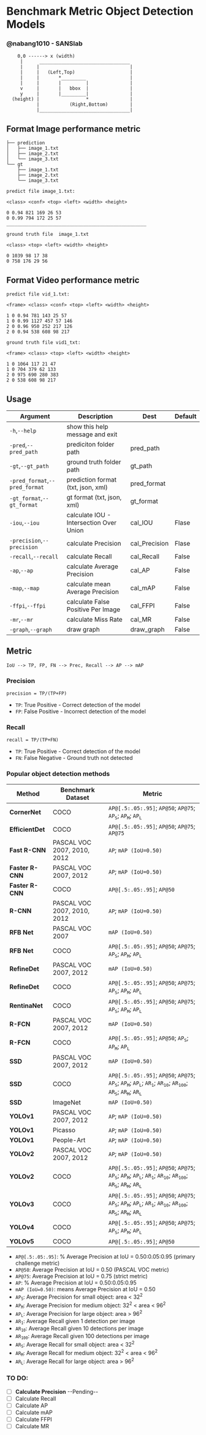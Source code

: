 # Benchmark Metric Object Detection Models

### @nabang1010 - SANSlab


```
    0,0 ------> x (width)
     |      _________________________________ 
     |     |                                 |
     |     |   (Left,Top)                    |
     |     |       *_________                |
     |     |       |         |               |
     v     |       |   bbox  |               | 
     y     |       |_________|               |
  (height) |                 *               |
           |           (Right,Bottom)        |
           |_________________________________|
```




## Format Image performance metric

```
├── prediction
│   ├── image_1.txt
│   ├── image_2.txt
│   └── image_3.txt
└── gt
    ├── image_1.txt
    ├── image_2.txt
    └── image_3.txt

```

```
predict file image_1.txt:

<class> <conf> <top> <left> <width> <height>

0 0.94 821 169 26 53
0 0.99 794 172 25 57
___________________________________________________

ground truth file  image_1.txt

<class> <top> <left> <width> <height>

0 1039 98 17 38
0 758 176 29 56

```
## Format Video performance metric

```
predict file vid_1.txt:

<frame> <class> <conf> <top> <left> <width> <height>

1 0 0.94 781 143 25 57
1 0 0.99 1127 457 57 146
2 0 0.96 950 252 217 126
2 0 0.94 538 608 98 217

ground truth file vid1_txt:

<frame> <class> <top> <left> <width> <height>

1 0 1064 117 21 47
1 0 704 379 62 133
2 0 975 690 280 383
2 0 538 608 98 217

```

## Usage

|Argument|Description|Dest|Default|
| ------ | --------- | -- | ----- | 
| `-h`,`--help` | show this help message and exit |  |  | 
| `-pred`,`--pred_path` | prediciton folder path | pred_path |  | 
| `-gt`,`--gt_path` | ground truth folder path | gt_path |  | 
| `-pred_format`,`--pred_format` | prediction format (txt, json, xml) | pred_format |  | 
| `-gt_format`,`--gt_format` | gt format (txt, json, xml) | gt_format |  | 
| `-iou`,`--iou` | calculate IOU - Intersection Over Union | cal_IOU | Flase | 
| `-precision`,`--precision` | calculate Precision | cal_Precision | Flase | 
| `-recall`,`--recall` | calculate Recall | cal_Recall | False | 
| `-ap`,`--ap` | calculate Average Precision | cal_AP | False | 
| `-map`,`--map` | calculate mean Average Precision | cal_mAP | False | 
| `-ffpi`,`--ffpi` | calculate False Positive Per Image | cal_FFPI | False | 
| `-mr`,`--mr` | calculate Miss Rate | cal_MR | False | 
| `-graph`,`--graph` | draw graph | draw_graph | False | 


## Metric

`IoU --> TP, FP, FN --> Prec, Recall --> AP --> mAP` 

### Precision

`precision = TP/(TP+FP)`

* `TP`: True Positive - Correct detection of the model
* `FP`: False Positive - Incorrect detection of the model




  
### Recall

`recall = TP/(TP+FN)` 

* `TP`: True Positive - Correct detection of the model
* `FN`: False Negative - Ground truth not detected 



### Popular object detection methods

|Method|Benchmark Dataset|Metric|
| ------ | --------- | ----- | 
|**CornerNet**|COCO|`AP@[.5:.05:.95]`; `AP@50`; `AP@75`; <code>AP<sub>S</sub></code>; <code>AP<sub>M</sub></code>; <code>AP<sub>L</sub></code>|
|**EfficientDet**|COCO|`AP@[.5:.05:.95]`; `AP@50`; `AP@75`; `AP@75`|
|**Fast R-CNN**|PASCAL VOC 2007, 2010, 2012|`AP`; `mAP (IoU=0.50)`|
|**Faster R-CNN**|PASCAL VOC 2007, 2012|`AP`; `mAP (IoU=0.50)`|
|**Faster R-CNN**|COCO|`AP@[.5:.05:.95]`; `AP@50`|
|**R-CNN**|PASCAL VOC 2007, 2010, 2012|`AP`; `mAP (IoU=0.50)`|
|**RFB Net**|PASCAL VOC 2007|`mAP (IoU=0.50)`|
|**RFB Net**|COCO|`AP@[.5:.05:.95]`; `AP@50`; `AP@75`; <code>AP<sub>S</sub></code>; <code>AP<sub>M</sub></code>; <code>AP<sub>L</sub></code>|
|**RefineDet**|PASCAL VOC 2007, 2012|`mAP (IoU=0.50)`|
|**RefineDet**|COCO|`AP@[.5:.05:.95]`; `AP@50`; `AP@75`; <code>AP<sub>S</sub></code>; <code>AP<sub>M</sub></code>; <code>AP<sub>L</sub></code>|
|**RentinaNet**|COCO|`AP@[.5:.05:.95]`; `AP@50`; `AP@75`; <code>AP<sub>S</sub></code>; <code>AP<sub>M</sub></code>; <code>AP<sub>L</sub></code>|
|**R-FCN**|PASCAL VOC 2007, 2012|`mAP (IoU=0.50)`|
|**R-FCN**|COCO|`AP@[.5:.05:.95]`; `AP@50`; <code>AP<sub>S</sub></code>; <code>AP<sub>M</sub></code>; <code>AP<sub>L</sub></code>|
|**SSD**|PASCAL VOC 2007, 2012|`mAP (IoU=0.50)`|
|**SSD**|COCO|`AP@[.5:.05:.95]`; `AP@50`; `AP@75`; <code>AP<sub>S</sub></code>; <code>AP<sub>M</sub></code>; <code>AP<sub>L</sub></code>; <code>AR<sub>1</sub></code>; <code>AR<sub>10</sub></code>; <code>AR<sub>100</sub></code>; <code>AR<sub>S</sub></code>; <code>AR<sub>M</sub></code>; <code>AR<sub>L</sub></code>|
|**SSD**|ImageNet|`mAP (IoU=0.50)`|
|**YOLOv1**|PASCAL VOC 2007, 2012|`AP`; `mAP (IoU=0.50)`|
|**YOLOv1**|Picasso|`AP`; `mAP (IoU=0.50)`|
|**YOLOv1**|People-Art|`AP`; `mAP (IoU=0.50)`|
|**YOLOv2**|PASCAL VOC 2007, 2012|`AP`; `mAP (IoU=0.50)`|
|**YOLOv2**|COCO|`AP@[.5:.05:.95]`; `AP@50`; `AP@75`; <code>AP<sub>S</sub></code>; <code>AP<sub>M</sub></code>; <code>AP<sub>L</sub></code>; <code>AR<sub>1</sub></code>; <code>AR<sub>10</sub></code>; <code>AR<sub>100</sub></code>; <code>AR<sub>S</sub></code>; <code>AR<sub>M</sub></code>; <code>AR<sub>L</sub></code>|
|**YOLOv3**|COCO|`AP@[.5:.05:.95]`; `AP@50`; `AP@75`; <code>AP<sub>S</sub></code>; <code>AP<sub>M</sub></code>; <code>AP<sub>L</sub></code>; <code>AR<sub>1</sub></code>; <code>AR<sub>10</sub></code>; <code>AR<sub>100</sub></code>; <code>AR<sub>S</sub></code>; <code>AR<sub>M</sub></code>; <code>AR<sub>L</sub></code>|
|**YOLOv4**|COCO|`AP@[.5:.05:.95]`; `AP@50`; `AP@75`; <code>AP<sub>S</sub></code>; <code>AP<sub>M</sub></code>; <code>AP<sub>L</sub></code>|
|**YOLOv5**|COCO|`AP@[.5:.05:.95]`; `AP@50`|



* `AP@[.5:.05:.95]`: % Average Precision at IoU = 0.50:0.05:0.95 (primary challenge metric)
* `AP@50`: Average Precision at IoU = 0.50 (PASCAL VOC metric)
* `AP@75`: Average Precision at IoU = 0.75 (strict metric)
* `AP`: % Average Precision at IoU = 0.50:0.05:0.95
* `mAP (IoU=0.50)`: means Average Precision at IoU = 0.50
* <code>AP<sub>S</sub></code>: Average Precision for small object: area < 32<sup>2</sup>
* <code>AP<sub>M</sub></code>: Average Precision for medium object: 32<sup>2</sup> < area < 96<sup>2</sup>
* <code>AP<sub>L</sub></code>: Average Precision for large object: area > 96<sup>2</sup>
* <code>AR<sub>1</sub></code>: Average Recall given 1 detection per image
* <code>AR<sub>10</sub></code>: Average Recall given 10 detections per image
* <code>AR<sub>100</sub></code>: Average Recall given 100 detections per image
* <code>AR<sub>S</sub></code>: Average Recall for small object: area < 32<sup>2</sup>
* <code>AR<sub>M</sub></code>: Average Recall for medium object: 32<sup>2</sup> < area < 96<sup>2</sup>
* <code>AR<sub>L</sub></code>: Average Recall for large object: area > 96<sup>2</sup>




### TO DO:

- [ ] **Calculate Precision**  --Pending--
- [ ] Calculate Recall
- [ ] Calculate AP
- [ ] Calculate mAP
- [ ] Calculate FFPI
- [ ] Calculate MR
